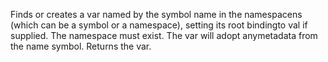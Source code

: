 Finds or creates a var named by the symbol name in the namespacens (which can be a symbol or a namespace), setting its root bindingto val if supplied. The namespace must exist. The var will adopt anymetadata from the name symbol.  Returns the var.